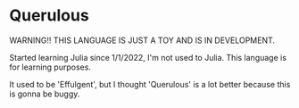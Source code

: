 # Querulous

WARNING!! THIS LANGUAGE IS JUST A TOY AND IS IN DEVELOPMENT.

Started learning Julia since 1/1/2022, I'm not used to Julia. This language is for learning purposes.

It used to be 'Effulgent', but I thought 'Querulous' is a lot better because this is gonna be buggy.

